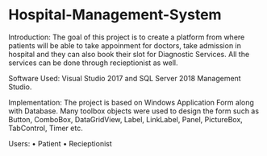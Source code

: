 # Hospital-Management-System

Introduction:
The goal of this project is to create a platform from where patients will be able to take appoinment for doctors, take admission in hospital and they can also book their slot for Diagnostic Services. All the services can be done through recieptionist as well.

Software Used:
Visual Studio 2017 and SQL Server 2018 Management Studio.

Implementation:
The project is based on Windows Application Form along with Database. Many toolbox objects were used to design the form such as Button, ComboBox, DataGridView, Label, LinkLabel, Panel, PictureBox, TabControl, Timer etc. 

Users:
•	Patient
•	Recieptionist




